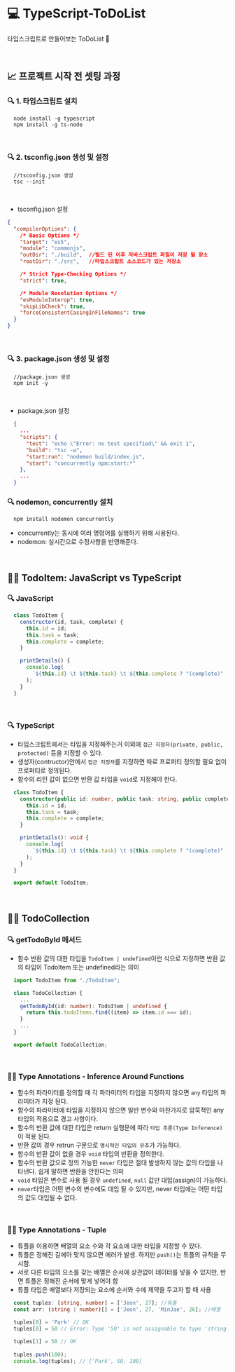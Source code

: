 # 💻 TypeScript-ToDoList
타입스크립트로 만들어보는 ToDoList 📑

<br />

## 📈 프로젝트 시작 전 셋팅 과정
### 🔍 1. 타입스크립트 설치
```
  node install -g typescript
  npm install -g ts-node
```

<br />

### 🔍 2. tsconfig.json 생성 및 설정
```
  //tsconfig.json 생성
  tsc --init
```

<br />

- tsconfig.json 설정
```json
{
  "compilerOptions": {
    /* Basic Options */
    "target": "es5",  
    "module": "commonjs",
    "outDir": "./build",  //빌드 된 이후 자바스크립트 파일이 저장 될 장소
    "rootDir": "./src",   //타입스크립트 소스코드가 있는 저장소

    /* Strict Type-Checking Options */
    "strict": true,  

    /* Module Resolution Options */
    "esModuleInterop": true, 
    "skipLibCheck": true,  
    "forceConsistentCasingInFileNames": true 
  }
}

```

<br />

### 🔍 3. package.json 생성 및 설정
```
  //package.json 생성
  npm init -y
```

<br />

- package.json 설정
```json
  {
    ...
    "scripts": {
      "test": "echo \"Error: no test specified\" && exit 1",
      "build": "tsc -w",
      "start:run": "nodemon build/index.js",
      "start": "concurrently npm:start:*"
    },
    ...
  }
```

### 🔍 nodemon, concurrently 설치
```
  npm install nodemon concurrently
```
- concurrently는 동시에 여러 명령어를 실행하기 위해 사용된다.
- nodemon: 실시간으로 수정사항을 반영해준다.

<br />

## 👨‍💻 TodoItem: JavaScript vs TypeScript
### 🔍 JavaScript
```js
  class TodoItem {
    constructor(id, task, complete) {
      this.id = id;
      this.task = task;
      this.complete = complete;
    }

    printDetails() {
      console.log(
        `${this.id} \t ${this.task} \t ${this.complete ? "(complete)" : ""}`
      );
    }
  }
```

<br />

### 🔍 TypeScript
- 타입스크립트에서는 타입을 지정해주는거 이외에 `접근 지정자(private, public, protected)` 등을 지정할 수 있다.
- 생성자(contructor)안에서 `접근 지정자`를 지정하면 따로 프로퍼티 정의할 필요 없이 프로퍼티로 정의된다.
- 함수의 리턴 값이 없으면 반환 값 타입을 `void`로 지정해야 한다.
```ts
  class TodoItem {
    constructor(public id: number, public task: string, public complete: boolean) {
      this.id = id;
      this.task = task;
      this.complete = complete;
    }

    printDetails(): void {
      console.log(
        `${this.id} \t ${this.task} \t ${this.complete ? "(complete)" : ""}`
      );
    }
  }

  export default TodoItem;
```

<br />

## 👨‍💻 TodoCollection
### 🔍 getTodoById 메서드
- 함수 반환 값의 대한 타입을 `TodoItem | undefined`이런 식으로 지정하면 반환 값의 타입이 TodoItem 또는 undefined라는 의미
```ts
  import TodoItem from "./TodoItem";

  class TodoCollection {
    ...
    getTodoById(id: number): TodoItem | undefined {
      return this.todoItems.find((item) => item.id === id);
    }
    ...
  }

  export default TodoCollection;
```

<br />

### 🏃‍♂️ Type Annotations - Inference Around Functions
- 함수의 파라미터를 정의할 때 각 파라미터의 타입을 지정하지 않으면 `any` 타입의 파라미터가 지정 된다.
- 함수의 파라미터에 타입을 지정하지 않으면 일반 변수와 마찬가지로 암묵적인 any 타입의 적용으로 경고 사항이다.
- 함수의 반환 값에 대한 타입은 return 실행문에 따라 `타입 추론(Type Inference)`이 적용 된다.
- 반환 값의 경우 retrun 구문으로 `명시적인 타입의 유추`가 가능하다.
- 함수의 반환 값이 없을 경우 `void` 타입의 반환을 정의한다.
- 함수의 반환 값으로 정의 가능한 `never` 타입은 절대 발생하지 않는 값의 타입을 나타낸다. 쉽게 말하면 반환을 안한다는 의미
- `void` 타입은 변수로 사용 될 경우 `undefined`, `null` 값만 대입(assign)이 가능하다.
- `never`타입은 어떤 변수의 변수에도 대입 될 수 있지만, never 타입에는 어떤 타입의 값도 대입될 수 없다.

<br />

### 🏃‍♂️ Type Annotations - Tuple
- 튜플을 이용하면 배열의 요소 수와 각 요소에 대한 타입을 지정할 수 있다.
- 튜플은 정해진 길에아 맞지 않으면 에러가 발생. 하지만 `push()`는 튜플의 규칙을 무시함.
- 서로 다른 타입의 요소를 갖는 배열은 순서에 상관없이 데이터를 넣을 수 있지만, 반면 튜플은 정해진 순서에 맞게 넣어야 함
- 튜플 타입은 배열보다 저장되는 요소에 순서와 수에 제약을 두고자 할 때 사용
```ts
  const tuples: [string, number] = ['Jeon', 27]; //튜플
  const arr: (string | number)[] = ['Jeon', 27, 'MinJae', 26]; //배열

  tuples[0] = 'Park' // OK
  tuples[0] = 50 // Error: Type '50' is not assignable to type 'string'.ts(2322)

  tuples[1] = 50 // OK
  
  tuples.push(100);
  console.log(tuples); // ['Park', 50, 100] 
```

<br />